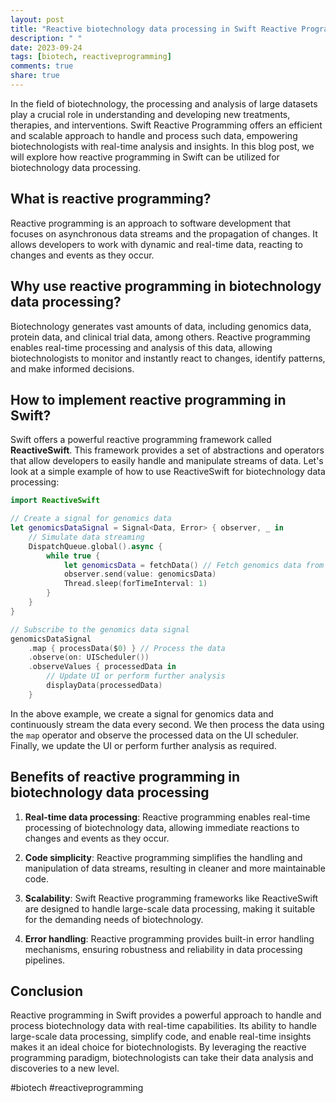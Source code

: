 ```yaml
---
layout: post
title: "Reactive biotechnology data processing in Swift Reactive Programming"
description: " "
date: 2023-09-24
tags: [biotech, reactiveprogramming]
comments: true
share: true
---
```


In the field of biotechnology, the processing and analysis of large datasets play a crucial role in understanding and developing new treatments, therapies, and interventions. Swift Reactive Programming offers an efficient and scalable approach to handle and process such data, empowering biotechnologists with real-time analysis and insights. In this blog post, we will explore how reactive programming in Swift can be utilized for biotechnology data processing.

## What is reactive programming?

Reactive programming is an approach to software development that focuses on asynchronous data streams and the propagation of changes. It allows developers to work with dynamic and real-time data, reacting to changes and events as they occur.

## Why use reactive programming in biotechnology data processing?

Biotechnology generates vast amounts of data, including genomics data, protein data, and clinical trial data, among others. Reactive programming enables real-time processing and analysis of this data, allowing biotechnologists to monitor and instantly react to changes, identify patterns, and make informed decisions.

## How to implement reactive programming in Swift?

Swift offers a powerful reactive programming framework called **ReactiveSwift**. This framework provides a set of abstractions and operators that allow developers to easily handle and manipulate streams of data. Let's look at a simple example of how to use ReactiveSwift for biotechnology data processing:

```swift
import ReactiveSwift

// Create a signal for genomics data
let genomicsDataSignal = Signal<Data, Error> { observer, _ in
    // Simulate data streaming
    DispatchQueue.global().async {
        while true {
            let genomicsData = fetchData() // Fetch genomics data from a source
            observer.send(value: genomicsData)
            Thread.sleep(forTimeInterval: 1)
        }
    }
}

// Subscribe to the genomics data signal
genomicsDataSignal
    .map { processData($0) } // Process the data
    .observe(on: UIScheduler())
    .observeValues { processedData in
        // Update UI or perform further analysis
        displayData(processedData)
    }
```

In the above example, we create a signal for genomics data and continuously stream the data every second. We then process the data using the `map` operator and observe the processed data on the UI scheduler. Finally, we update the UI or perform further analysis as required.

## Benefits of reactive programming in biotechnology data processing

1. **Real-time data processing**: Reactive programming enables real-time processing of biotechnology data, allowing immediate reactions to changes and events as they occur.

2. **Code simplicity**: Reactive programming simplifies the handling and manipulation of data streams, resulting in cleaner and more maintainable code.

3. **Scalability**: Swift Reactive programming frameworks like ReactiveSwift are designed to handle large-scale data processing, making it suitable for the demanding needs of biotechnology.

4. **Error handling**: Reactive programming provides built-in error handling mechanisms, ensuring robustness and reliability in data processing pipelines.

## Conclusion

Reactive programming in Swift provides a powerful approach to handle and process biotechnology data with real-time capabilities. Its ability to handle large-scale data processing, simplify code, and enable real-time insights makes it an ideal choice for biotechnologists. By leveraging the reactive programming paradigm, biotechnologists can take their data analysis and discoveries to a new level.

#biotech #reactiveprogramming